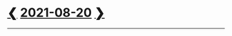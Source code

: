 # [❮](../../../2020/08/20/20200820.md) [2021-08-20](../../2021.md#august) [❯](../../09/19/20210919.md)

<footer><link href=../../../style.css rel=stylesheet><hr></footer>
